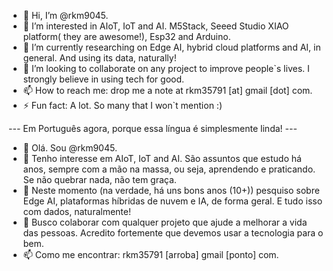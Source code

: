 - 👋 Hi, I’m @rkm9045. 
- 👀 I’m interested in AIoT, IoT and AI. M5Stack, Seeed Studio XIAO platform( they are awesome!), Esp32 and Arduino.
- 🌱 I’m currently researching on Edge AI, hybrid cloud platforms and AI, in general. And using its data, naturally!
- 💞️ I’m looking to collaborate on any project to improve people`s lives. I strongly believe in using tech for good.
- 📫 How to reach me: drop me a note at rkm35791 [at] gmail [dot] com.
- ⚡ Fun fact: A lot. So many that I won`t mention :)

--- Em Português agora, porque essa língua é simplesmente linda!   ---
- 👋 Olá. Sou @rkm9045.
- 👀 Tenho interesse em AIoT, IoT and AI. São assuntos que estudo há anos, sempre com a mão na massa, ou seja, aprendendo e praticando. Se não quebrar nada, não tem graça.
- 🌱 Neste momento (na verdade, há uns bons anos (10+)) pesquiso sobre Edge AI, plataformas híbridas de nuvem e IA, de forma geral. E tudo isso com dados, naturalmente! 
- 💞️ Busco colaborar com qualquer projeto que ajude a melhorar a vida das pessoas. Acredito fortemente que devemos usar a tecnologia para o bem.
- 📫 Como me encontrar: rkm35791 [arroba] gmail [ponto] com.

<!---
rkm9045/rkm9045 is a ✨ special ✨ repository because its `README.md` (this file) appears on your GitHub profile.
You can click the Preview link to take a look at your changes.
--->

